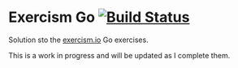 # Exercism Go [![Build Status](https://travis-ci.org/clebs/exercism-go.svg?branch=master)](https://travis-ci.org/clebs/exercism-go)
Solution sto the [exercism.io](http://exercism.io) Go exercises.

This is a work in progress and will be updated as I complete them.